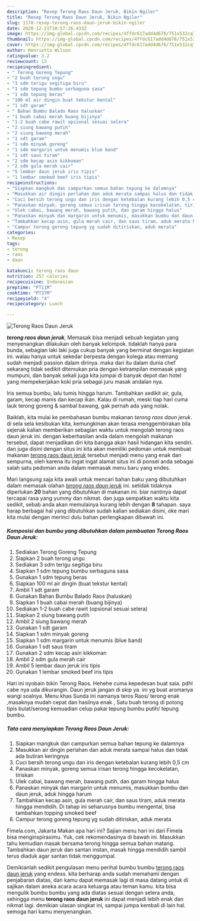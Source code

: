 ```yaml
---
description: "Resep Terong Raos Daun Jeruk, Bikin Ngiler"
title: "Resep Terong Raos Daun Jeruk, Bikin Ngiler"
slug: 1178-resep-terong-raos-daun-jeruk-bikin-ngiler
date: 2020-12-21T18:57:26.433Z
image: https://img-global.cpcdn.com/recipes/4ffdc617add4d676/751x532cq70/terong-raos-daun-jeruk-foto-resep-utama.jpg
thumbnail: https://img-global.cpcdn.com/recipes/4ffdc617add4d676/751x532cq70/terong-raos-daun-jeruk-foto-resep-utama.jpg
cover: https://img-global.cpcdn.com/recipes/4ffdc617add4d676/751x532cq70/terong-raos-daun-jeruk-foto-resep-utama.jpg
author: Henrietta Wilson
ratingvalue: 3.2
reviewcount: 13
recipeingredient:
- " Terong Goreng Tepung"
- "2 buah terong ungu"
- "3 sdm terigu segitiga biru"
- "1 sdm tepung bumbu serbaguna sasa"
- "1 sdm tepung beras"
- "100 ml air dingin buat tekstur kental"
- "1 sdt garam"
- " Bahan Bumbu Balado Raos haluskan"
- "1 buah cabai merah buang bijinya"
- "1-2 buah cabe rawit opsional sesuai selera"
- "2 siung bawang putih"
- "2 siung bawang merah"
- "1 sdt garam"
- "1 sdm minyak goreng"
- "1 sdm margarin untuk menumis blue band"
- "1 sdt saus tiram"
- "2 sdm kecap asin kikkoman"
- "2 sdm gula merah cair"
- "5 lembar daun jeruk iris tipis"
- "1 lembar smoked beef iris tipis"
recipeinstructions:
- "Siapkan mangkuk dan campurkan semua bahan tepung ke dalamnya"
- "Masukkan air dingin perlahan dan aduk merata sampai halus dan tidak ada butiran keringnya"
- "Cuci bersih terong ungu dan iris dengan ketebalan kurang lebih 0,5 cm"
- "Panaskan minyak, goreng semua irisan terong hingga kecokelatan, tiriskan"
- "Ulek cabai, bawang merah, bawang putih, dan garam hingga halus"
- "Panaskan minyak dan margarin untuk menumis, masukkan bumbu dan daun jeruk, aduk hingga harum"
- "Tambahkan kecap asin, gula merah cair, dan saus tiram, aduk merata hingga mendidih. Di tahap ini seharusnya bumbu mengental, bisa tambahkan topping smoked beef"
- "Campur terong goreng tepung yg sudah ditiriskan, aduk merata"
categories:
- Resep
tags:
- terong
- raos
- daun

katakunci: terong raos daun 
nutrition: 257 calories
recipecuisine: Indonesian
preptime: "PT11M"
cooktime: "PT37M"
recipeyield: "4"
recipecategory: Lunch

---
```



![Terong Raos Daun Jeruk](https://img-global.cpcdn.com/recipes/4ffdc617add4d676/751x532cq70/terong-raos-daun-jeruk-foto-resep-utama.jpg)

<b><i>terong raos daun jeruk</i></b>, Memasak bisa menjadi sebuah kegiatan yang menyenangkan dilakukan oleh banyak kelompok. tidaklah hanya para bunda, sebagian laki laki juga cukup banyak yang berminat dengan kegiatan ini. walau hanya untuk sekedar berpesta dengan kolega atau memang sudah menjadi passion dalam dirinya. maka dari itu dalam dunia chef sekarang tidak sedikit ditemukan pria dengan ketrampilan memasak yang mumpuni, dan banyak sekali juga kita jumpai di banyak depot dan hotel yang mempekerjakan koki pria sebagai juru masak andalan nya.

Iris semua bumbu, lalu tumis hingga harum. Tambahkan sedikit air, gula, garam, kecap manis dan kecap ikan. Kalau di rumah, meski tiap hari cuma lauk terong goreng &amp; sambal bawang, gak pernah ada yang nolak.

Baiklah, kita mulai ke pembahasan bumbu makanan <i>terong raos daun jeruk</i>. di sela sela kesibukan kita, kemungkinan akan terasa menggembirakan bila sejenak kalian memberikan sebagian waktu untuk mengolah terong raos daun jeruk ini. dengan keberhasilan anda dalam mengolah makanan tersebut, dapat menjadikan diri kita bangga akan hasil hidangan kita sendiri. dan juga disini dengan situs ini kita akan memiliki pedoman untuk membuat makanan <u>terong raos daun jeruk</u> tersebut menjadi menu yang enak dan sempurna, oleh karena itu ingat ingat alamat situs ini di ponsel anda sebagai salah satu pedoman anda dalam memasak menu baru yang endes.


Mari langsung saja kita awali untuk mencari bahan baku yang dibutuhkan dalam memasak olahan <u><i>terong raos daun jeruk</i></u> ini. setidak tidaknya diperlukan <b>20</b> bahan yang dibutuhkan di makanan ini. biar nantinya dapat tercapai rasa yang yummy dan nikmat. dan juga sempatkan waktu kita sedikit, sebab anda akan memulainya kurang lebih dengan <b>8</b> tahapan. saya harap berbagai hal yang dibutuhkan sudah kalian sediakan disini, oke mari kita mulai dengan merinci dulu bahan perlengkapan dibawah ini.

<!--inarticleads1-->

##### Komposisi dan bumbu yang dibutuhkan dalam pembuatan Terong Raos Daun Jeruk:

1. Sediakan  Terong Goreng Tepung
1. Siapkan 2 buah terong ungu
1. Sediakan 3 sdm terigu segitiga biru
1. Siapkan 1 sdm tepung bumbu serbaguna sasa
1. Gunakan 1 sdm tepung beras
1. Siapkan 100 ml air dingin (buat tekstur kental)
1. Ambil 1 sdt garam
1. Gunakan  Bahan Bumbu Balado Raos (haluskan)
1. Siapkan 1 buah cabai merah (buang bijinya)
1. Sediakan 1-2 buah cabe rawit (opsional sesuai selera)
1. Siapkan 2 siung bawang putih
1. Ambil 2 siung bawang merah
1. Gunakan 1 sdt garam
1. Siapkan 1 sdm minyak goreng
1. Siapkan 1 sdm margarin untuk menumis (blue band)
1. Gunakan 1 sdt saus tiram
1. Gunakan 2 sdm kecap asin kikkoman
1. Ambil 2 sdm gula merah cair
1. Ambil 5 lembar daun jeruk iris tipis
1. Gunakan 1 lembar smoked beef iris tipis


Hari ini nyobain bikin Terong Raos. Hehehe cuma kepedesan buat saia. pdhl cabe nya uda dikurangin. Daun jeruk jangan di skip ya. ini yg buat aromanya wangi soalnya. Menu khas Sunda ini namanya teros Raos/ terong enak ,masaknya mudah cepat dan hasilnya enak , Satu buah terong di potong tipis bulat/serong kemuadian celup pakai tepung bumbu putih/ tepung bumbu. 

<!--inarticleads2-->

##### Tata cara menyiapkan Terong Raos Daun Jeruk:

1. Siapkan mangkuk dan campurkan semua bahan tepung ke dalamnya
1. Masukkan air dingin perlahan dan aduk merata sampai halus dan tidak ada butiran keringnya
1. Cuci bersih terong ungu dan iris dengan ketebalan kurang lebih 0,5 cm
1. Panaskan minyak, goreng semua irisan terong hingga kecokelatan, tiriskan
1. Ulek cabai, bawang merah, bawang putih, dan garam hingga halus
1. Panaskan minyak dan margarin untuk menumis, masukkan bumbu dan daun jeruk, aduk hingga harum
1. Tambahkan kecap asin, gula merah cair, dan saus tiram, aduk merata hingga mendidih. Di tahap ini seharusnya bumbu mengental, bisa tambahkan topping smoked beef
1. Campur terong goreng tepung yg sudah ditiriskan, aduk merata


Fimela.com, Jakarta Makan apa hari ini? Sajian menu hari ini dari Fimela bisa menginspirasimu. Yuk, cek rekomendasinya di bawah ini. Masukkan tahu kemudian masak bersama terong hingga semua bahan matang. Tambahkan daun jeruk dan santan instan, masak hingga mendidih sambil terus diaduk agar santan tidak menggumpal. 

Demikianlah sedikit pengulasan menu perihal bumbu bumbu <u>terong raos daun jeruk</u> yang endess. kita berharap anda sudah memahami dengan penjabaran diatas, dan kamu dapat memasak lagi di masa datang untuk di sajikan dalam aneka acara acara keluarga atau teman kamu. kita bisa mengulik bumbu bumbu yang ada diatas sesuai dengan selera anda, sehingga menu <b>terong raos daun jeruk</b> ini dapat menjadi lebih enak dan nikmat lagi. demikian ulasan singkat ini, sampai jumpa kembali di lain hal. semoga hari kamu menyenangkan.
